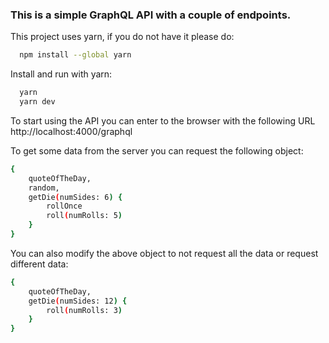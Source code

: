 ### This is a simple GraphQL API with a couple of endpoints.

This project uses yarn, if you do not have it please do:

```bash
  npm install --global yarn
```

Install and run with yarn:

```bash
  yarn
  yarn dev
```

To start using the API you can enter to the browser with the following URL
http://localhost:4000/graphql

To get some data from the server you can request the following object:

```bash
{
    quoteOfTheDay,
    random,
    getDie(numSides: 6) {
        rollOnce
        roll(numRolls: 5)
    }
}
```

You can also modify the above object to not request all the data or request different data:

```bash
{
    quoteOfTheDay,
    getDie(numSides: 12) {
        roll(numRolls: 3)
    }
}
```
